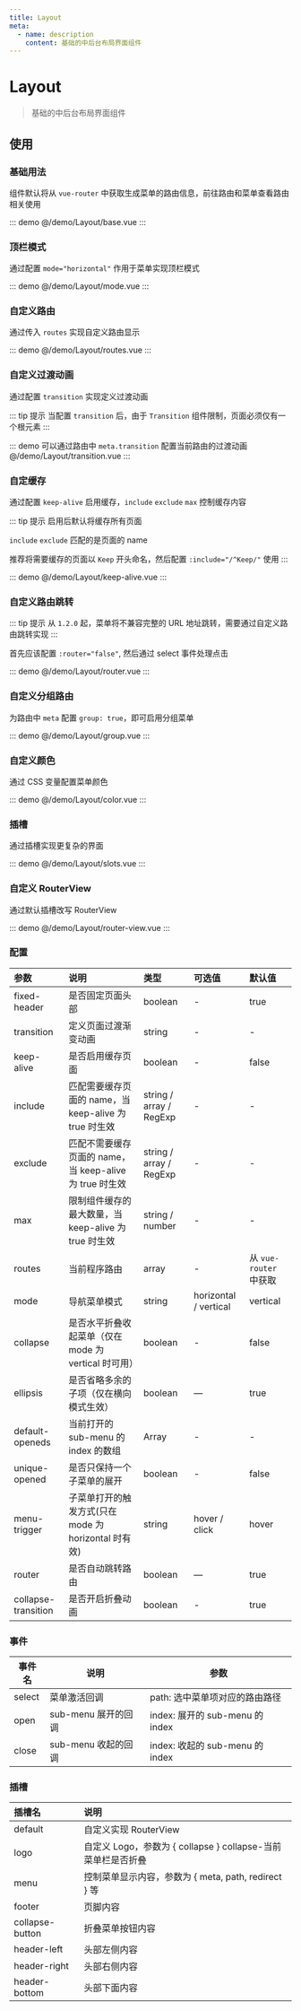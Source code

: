 ```yaml
---
title: Layout
meta:
  - name: description
    content: 基础的中后台布局界面组件
---
```


# Layout

> 基础的中后台布局界面组件

## 使用

### 基础用法

组件默认将从 `vue-router` 中获取生成菜单的路由信息，前往<pro-link to="/zh-CN/guide/router">路由和菜单</pro-link>查看路由相关使用

::: demo
@/demo/Layout/base.vue
:::

### 顶栏模式

通过配置 `mode="horizontal"` 作用于菜单实现顶栏模式

::: demo
@/demo/Layout/mode.vue
:::

### 自定义路由

通过传入 `routes` 实现自定义路由显示

::: demo
@/demo/Layout/routes.vue
:::

### 自定义过渡动画

通过配置 `transition` 实现定义过渡动画

::: tip 提示
当配置 `transition` 后，由于 `Transition` 组件限制，页面必须仅有一个根元素
:::

::: demo 可以通过路由中 `meta.transition` 配置当前路由的过渡动画
@/demo/Layout/transition.vue
:::

### 自定缓存

通过配置 `keep-alive` 启用缓存，`include` `exclude` `max` 控制缓存内容

::: tip 提示
启用后默认将缓存所有页面

`include` `exclude` 匹配的是页面的 name

推荐将需要缓存的页面以 `Keep` 开头命名，然后配置 `:include="/^Keep/"` 使用
:::

::: demo
@/demo/Layout/keep-alive.vue
:::

### 自定义路由跳转

::: tip 提示
从 `1.2.0` 起，菜单将不兼容完整的 URL 地址跳转，需要通过自定义路由跳转实现
:::

首先应该配置 `:router="false"`, 然后通过 select 事件处理点击

::: demo
@/demo/Layout/router.vue
:::

### 自定义分组路由

为路由中 `meta` 配置 `group: true`，即可启用分组菜单

::: demo
@/demo/Layout/group.vue
:::

### 自定义颜色

通过 CSS 变量配置菜单颜色

::: demo
@/demo/Layout/color.vue
:::

### 插槽

通过插槽实现更复杂的界面

::: demo
@/demo/Layout/slots.vue
:::

### 自定义 RouterView

通过默认插槽改写 RouterView

::: demo
@/demo/Layout/router-view.vue
:::

### 配置

| 参数                | 说明                                                    | 类型                    | 可选值                | 默认值                 |
| :------------------ | :------------------------------------------------------ | :---------------------- | :-------------------- | :--------------------- |
| fixed-header        | 是否固定页面头部                                        | boolean                 | -                     | true                   |
| transition          | 定义页面过渡渐变动画                                    | string                  | -                     | -                      |
| keep-alive          | 是否启用缓存页面                                        | boolean                 | -                     | false                  |
| include             | 匹配需要缓存页面的 name，当 keep-alive 为 true 时生效   | string / array / RegExp | -                     | -                      |
| exclude             | 匹配不需要缓存页面的 name，当 keep-alive 为 true 时生效 | string / array / RegExp | -                     | -                      |
| max                 | 限制组件缓存的最大数量，当 keep-alive 为 true 时生效    | string / number         | -                     | -                      |
| routes              | 当前程序路由                                            | array                   | -                     | 从 `vue-router` 中获取 |
| mode                | 导航菜单模式                                            | string                  | horizontal / vertical | vertical               |
| collapse            | 是否水平折叠收起菜单（仅在 mode 为 vertical 时可用）    | boolean                 | -                     | false                  |
| ellipsis            | 是否省略多余的子项（仅在横向模式生效）                  | boolean                 | —                     | true                   |
| default-openeds     | 当前打开的 sub-menu 的 index 的数组                     | Array                   | -                     | -                      |
| unique-opened       | 是否只保持一个子菜单的展开                              | boolean                 | -                     | false                  |
| menu-trigger        | 子菜单打开的触发方式(只在 mode 为 horizontal 时有效)    | string                  | hover / click         | hover                  |
| router              | 是否自动跳转路由                                        | boolean                 | —                     | true                   |
| collapse-transition | 是否开启折叠动画                                        | boolean                 | -                     | true                   |

### 事件

| 事件名 | 说明         | 参数                                          |
| ------ | ------------ | --------------------------------------------- |
| select | 菜单激活回调 | path: 选中菜单项对应的路由路径                |
| open   | sub-menu 展开的回调 | index: 展开的 sub-menu 的 index         |
| close  | sub-menu 收起的回调 | index: 收起的 sub-menu 的 index         |

### 插槽

| 插槽名          | 说明                                                         |
| :-------------- | :----------------------------------------------------------- |
| default         | 自定义实现 RouterView                                        |
| logo            | 自定义 Logo，参数为 { collapse } collapse-当前菜单栏是否折叠 |
| menu            | 控制菜单显示内容，参数为 { meta, path, redirect } 等         |
| footer          | 页脚内容                                                     |
| collapse-button | 折叠菜单按钮内容                                             |
| header-left     | 头部左侧内容                                                 |
| header-right    | 头部右侧内容                                                 |
| header-bottom   | 头部下面内容                                                 |

